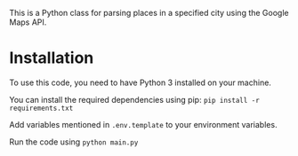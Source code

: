 This is a Python class for parsing places in a specified city using the Google Maps API.

# Installation
To use this code, you need to have Python 3 installed on your machine.

You can install the required dependencies using pip: `pip install -r requirements.txt`

Add variables mentioned in `.env.template` to your environment variables.

Run the code using `python main.py`    
